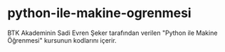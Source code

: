 # python-ile-makine-ogrenmesi
BTK Akademinin Sadi Evren Şeker tarafından verilen "Python ile Makine Öğrenmesi" kursunun kodlarını içerir. 
